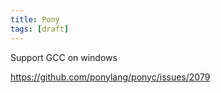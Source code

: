```yaml
---
title: Pony
tags: [draft]
---
```


Support GCC on windows

<https://github.com/ponylang/ponyc/issues/2079>
